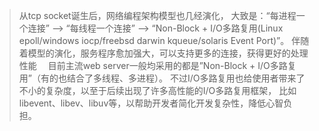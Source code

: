> 从tcp socket诞生后，网络编程架构模型也几经演化，
> 大致是：“每进程一个连接” –> “每线程一个连接” –> “Non-Block + I/O多路复用(Linux epoll/windows iocp/freebsd darwin kqueue/solaris Event Port)”。
> 伴随着模型的演化，服务程序愈加强大，可以支持更多的连接，获得更好的处理性能
　目前主流web server一般均采用的都是”Non-Block + I/O多路复用”（有的也结合了多线程、多进程）。
不过I/O多路复用也给使用者带来了不小的复杂度，以至于后续出现了许多高性能的I/O多路复用框架， 比如libevent、libev、libuv等，以帮助开发者简化开发复杂性，降低心智负担。

